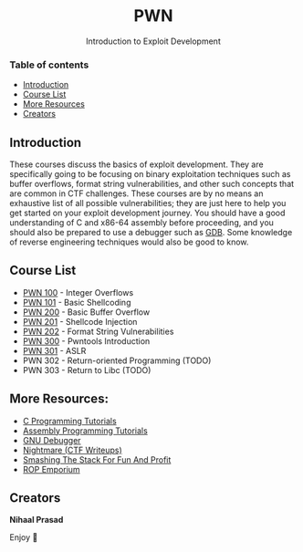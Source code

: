 <h1 align="center">PWN</h1>
  <p align="center">
  Introduction to Exploit Development
  </p>

### Table of contents

- [Introduction](#introduction)
- [Course List](#course-list)
- [More Resources](#more-resources)
- [Creators](#creators)

## Introduction

These courses discuss the basics of exploit development. They are specifically going to be focusing on binary exploitation techniques such as buffer overflows, format string vulnerabilities, and other such concepts that are common in CTF challenges. These courses are by no means an exhaustive list of all possible vulnerabilities; they are just here to help you get started on your exploit development journey. You should have a good understanding of C and x86-64 assembly before proceeding, and you should also be prepared to use a debugger such as [GDB](https://www.gnu.org/software/gdb/). Some knowledge of reverse engineering techniques would also be good to know.

## Course List
- [PWN 100](https://github.com/MasonCompetitiveCyber/ctf-courses/tree/main/Pwn/PWN%20100) - Integer Overflows
- [PWN 101](https://github.com/MasonCompetitiveCyber/ctf-courses/tree/main/Pwn/PWN%20101) - Basic Shellcoding
- [PWN 200](https://github.com/MasonCompetitiveCyber/ctf-courses/tree/main/Pwn/PWN%20200) - Basic Buffer Overflow
- [PWN 201](https://github.com/MasonCompetitiveCyber/ctf-courses/tree/main/Pwn/PWN%20201) - Shellcode Injection
- [PWN 202](https://github.com/MasonCompetitiveCyber/ctf-courses/tree/main/Pwn/PWN%20202) - Format String Vulnerabilities
- [PWN 300](https://github.com/MasonCompetitiveCyber/ctf-courses/tree/main/Pwn/PWN%20300) - Pwntools Introduction
- [PWN 301](https://github.com/MasonCompetitiveCyber/ctf-courses/tree/main/Pwn/PWN%20301) - ASLR
- PWN 302 - Return-oriented Programming (TODO)
- PWN 303 - Return to Libc (TODO)

## More Resources:
- [C Programming Tutorials](https://www.tutorialspoint.com/cprogramming/index.htm)
- [Assembly Programming Tutorials](https://www.tutorialspoint.com/assembly_programming/index.htm)
- [GNU Debugger](https://www.tutorialspoint.com/gnu_debugger/index.htm)
- [Nightmare (CTF Writeups)](https://guyinatuxedo.github.io/index.html)
- [Smashing The Stack For Fun And Profit](http://phrack.org/issues/49/14.html)
- [ROP Emporium](https://ropemporium.com/)

## Creators

**Nihaal Prasad**

Enjoy :metal:

<!--
<br><br>
Note: to upload screenshots/images, put them in the *images* directory and access them like so:<br>
`<p align="left"><img src="https://github.com/MasonCompetitiveCyber/ctf-courses/raw/main/images/goat.jpg" width=50%  height=50%></p>`
<br>or, quicker, but with less adjustability:<br>
`![](https://github.com/MasonCompetitiveCyber/ctf-courses/raw/main/images/goat.jpg)`
-->
